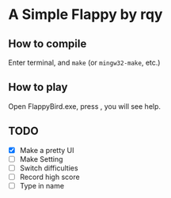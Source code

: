 # A Simple Flappy by rqy

## How to compile
Enter terminal, and `make` (or `mingw32-make`, etc.)

## How to play
Open FlappyBird.exe, press <Enter>, you will see help.

## TODO

- [x] Make a pretty UI
- [ ] Make Setting
- [ ] Switch difficulties
- [ ] Record high score
- [ ] Type in name
